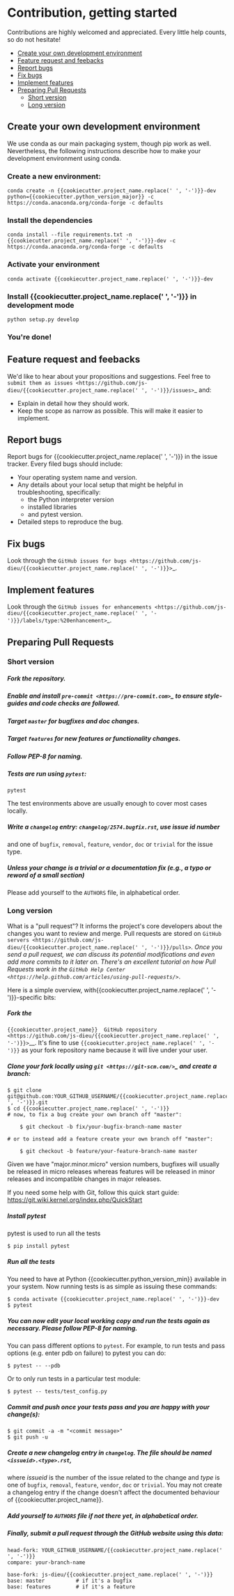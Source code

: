 # Contribution, getting started
Contributions are highly welcomed and appreciated.  Every little help counts,
so do not hesitate!

  * [Create your own development environment](#create-your-own-development-environment)
  * [Feature request and feebacks](#feature-request-and-feebacks)
  * [Report bugs](#report-bugs)
  * [Fix bugs](#fix-bugs)
  * [Implement features](#implement-features)
  * [Preparing Pull Requests](#preparing-pull-requests)
     + [Short version](#short-version)
     + [Long version](#long-version)


## Create your own development environment
We use conda as our main packaging system, though pip work as well. Nevertheless, 
the following instructions describe how to make your development environment using conda.

### Create a new environment:

    conda create -n {{cookiecutter.project_name.replace(' ', '-')}}-dev python={{cookiecutter.python_version_major}} -c https://conda.anaconda.org/conda-forge -c defaults
    
### Install the dependencies

    conda install --file requirements.txt -n {{cookiecutter.project_name.replace(' ', '-')}}-dev -c https://conda.anaconda.org/conda-forge -c defaults
    
### Activate your environment

    conda activate {{cookiecutter.project_name.replace(' ', '-')}}-dev

### Install {{cookiecutter.project_name.replace(' ', '-')}} in development mode

    python setup.py develop

### You're done!



## Feature request and feebacks

We'd like to hear about your propositions and suggestions. Feel free to
`submit them as issues <https://github.com/js-dieu/{{cookiecutter.project_name.replace(' ', '-')}}/issues>`_ and:

* Explain in detail how they should work.
* Keep the scope as narrow as possible.  This will make it easier to implement.


## Report bugs
Report bugs for {{cookiecutter.project_name.replace(' ', '-')}} in the issue tracker. Every filed bugs should include:
 * Your operating system name and version.
 * Any details about your local setup that might be helpful in troubleshooting, specifically:
    * the Python interpreter version
    * installed libraries
    * and pytest version.
 * Detailed steps to reproduce the bug.

## Fix bugs

Look through the `GitHub issues for bugs <https://github.com/js-dieu/{{cookiecutter.project_name.replace(' ', '-')}}>`_.


## Implement features
Look through the `GitHub issues for enhancements <https://github.com/js-dieu/{{cookiecutter.project_name.replace(' ', '-')}}/labels/type:%20enhancement>`_.

## Preparing Pull Requests
### Short version
##### Fork the repository.
##### Enable and install `pre-commit <https://pre-commit.com>`_ to ensure style-guides and code checks are followed.
##### Target ``master`` for bugfixes and doc changes.
##### Target ``features`` for new features or functionality changes.
##### Follow **PEP-8** for naming.
##### Tests are run using ``pytest``:

    pytest

   The test environments above are usually enough to cover most cases locally.

##### Write a ``changelog`` entry: ``changelog/2574.bugfix.rst``, use issue id number
   and one of ``bugfix``, ``removal``, ``feature``, ``vendor``, ``doc`` or
   ``trivial`` for the issue type.
##### Unless your change is a trivial or a documentation fix (e.g., a typo or reword of a small section)
   Please add yourself to the ``AUTHORS`` file, in alphabetical order.


### Long version
What is a "pull request"?  It informs the project's core developers about the
changes you want to review and merge.  Pull requests are stored on
`GitHub servers <https://github.com/js-dieu/{{cookiecutter.project_name.replace(' ', '-')}}/pulls>`_.
Once you send a pull request, we can discuss its potential modifications and
even add more commits to it later on. There's an excellent tutorial on how Pull
Requests work in the
`GitHub Help Center <https://help.github.com/articles/using-pull-requests/>`_.

Here is a simple overview, with{{cookiecutter.project_name.replace(' ', '-')}}-specific bits:

##### Fork the
   `{{cookiecutter.project_name}}  GitHub repository <https://github.com/js-dieu/{{cookiecutter.project_name.replace(' ', '-')}}>`__.  It's
   fine to use ``{{cookiecutter.project_name.replace(' ', '-')}}`` as your fork repository name because it will live under your user.

##### Clone your fork locally using `git <https://git-scm.com/>`_ and create a branch:

    $ git clone git@github.com:YOUR_GITHUB_USERNAME/{{cookiecutter.project_name.replace(' ', '-')}}.git
    $ cd {{cookiecutter.project_name.replace(' ', '-')}}
    # now, to fix a bug create your own branch off "master":

        $ git checkout -b fix/your-bugfix-branch-name master

    # or to instead add a feature create your own branch off "master":

        $ git checkout -b feature/your-feature-branch-name master

   Given we have "major.minor.micro" version numbers, bugfixes will usually
   be released in micro releases whereas features will be released in
   minor releases and incompatible changes in major releases.

   If you need some help with Git, follow this quick start
   guide: https://git.wiki.kernel.org/index.php/QuickStart

##### Install pytest

   pytest is used to run all the tests
   
    $ pip install pytest

##### Run all the tests

   You need to have at Python {{cookiecutter.python_version_min}} available in your system.  Now running tests is as simple as issuing these commands:

    $ conda activate {{cookiecutter.project_name.replace(' ', '-')}}-dev
    $ pytest

##### You can now edit your local working copy and run the tests again as necessary. Please follow PEP-8 for naming.

   You can pass different options to ``pytest``. For example, to run tests and pass options (e.g. enter pdb on failure) to pytest you can do:

    $ pytest -- --pdb

   Or to only run tests in a particular test module:

    $ pytest -- tests/test_config.py


##### Commit and push once your tests pass and you are happy with your change(s):

    $ git commit -a -m "<commit message>"
    $ git push -u

##### Create a new changelog entry in ``changelog``. The file should be named ``<issueid>.<type>.rst``,
   where *issueid* is the number of the issue related to the change and *type* is one of
   ``bugfix``, ``removal``, ``feature``, ``vendor``, ``doc`` or ``trivial``. You may not create a
   changelog entry if the change doesn't affect the documented behaviour of {{cookiecutter.project_name}}.

##### Add yourself to ``AUTHORS`` file if not there yet, in alphabetical order.

##### Finally, submit a pull request through the GitHub website using this data:

    head-fork: YOUR_GITHUB_USERNAME/{{cookiecutter.project_name.replace(' ', '-')}}
    compare: your-branch-name

    base-fork: js-dieu/{{cookiecutter.project_name.replace(' ', '-')}}
    base: master          # if it's a bugfix
    base: features        # if it's a feature

